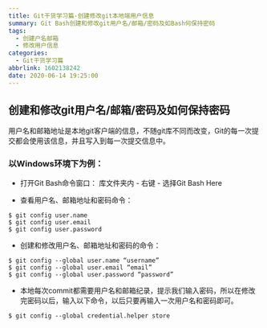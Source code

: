 ```yaml
---
title: Git干货学习篇-创建修改git本地端用户信息
summary: Git Bash创建和修改git用户名/邮箱/密码及如Bash何保持密码
tags:
  - 创建户名邮箱
  - 修改用户信息
categories:
  - Git干货学习篇
abbrlink: 1602138242
date: 2020-06-14 19:25:00
---
```


## 创建和修改git用户名/邮箱/密码及如何保持密码
用户名和邮箱地址是本地git客户端的信息，不随git库不同而改变，Git的每一次提交都会使用该信息，并且写入到每一次提交信息中。

### 以Windows环境下为例：

- 打开Git Bash命令窗口：
库文件夹内 - 右键 - 选择Git Bash Here

- 查看用户名、邮箱地址和密码命令：
```git命令
$ git config user.name
$ git config user.email
$ git config user.password
```

- 创建和修改用户名、邮箱地址和密码的命令：
```
$ git config --global user.name “username”
$ git config --global user.email “email”
$ git config --global user.password “password”
```

- 本地每次commit都需要用户名和邮箱纪录，提示我们输入密码，所以在修改完密码以后，输入以下命令，以后只要再输入一次用户名和密码即可。
```
$ git config --global credential.helper store
```
